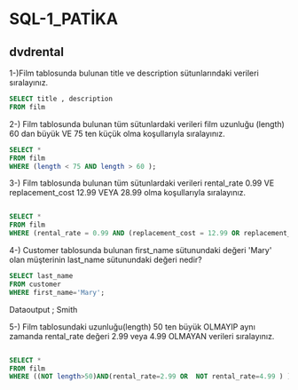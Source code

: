 # SQL-1_PATİKA

## dvdrental


1-)Film tablosunda bulunan title ve description sütunlarındaki verileri sıralayınız.



```SQL
SELECT title , description
FROM film
```
2-) Film tablosunda bulunan tüm sütunlardaki verileri film uzunluğu (length) 60 dan büyük VE 75 ten küçük olma koşullarıyla sıralayınız.


```SQL
SELECT *
FROM film
WHERE (length < 75 AND length > 60 );
```

3-) Film tablosunda bulunan tüm sütunlardaki verileri rental_rate 0.99 VE replacement_cost 12.99 VEYA 28.99 olma koşullarıyla sıralayınız.

```SQL

SELECT *
FROM film
WHERE (rental_rate = 0.99 AND (replacement_cost = 12.99 OR replacement_cost = 28.99) );

```
4-) Customer tablosunda bulunan first_name sütunundaki değeri 'Mary' olan müşterinin last_name sütunundaki değeri nedir?

```SQL
SELECT last_name
FROM customer
WHERE first_name='Mary';
```
Dataoutput ; Smith 



5-) Film tablosundaki uzunluğu(length) 50 ten büyük OLMAYIP aynı zamanda rental_rate değeri 2.99 veya 4.99 OLMAYAN verileri sıralayınız.

```SQL

SELECT *
FROM film
WHERE ((NOT length>50)AND(rental_rate=2.99 OR  NOT rental_rate=4.99 ) );

```



